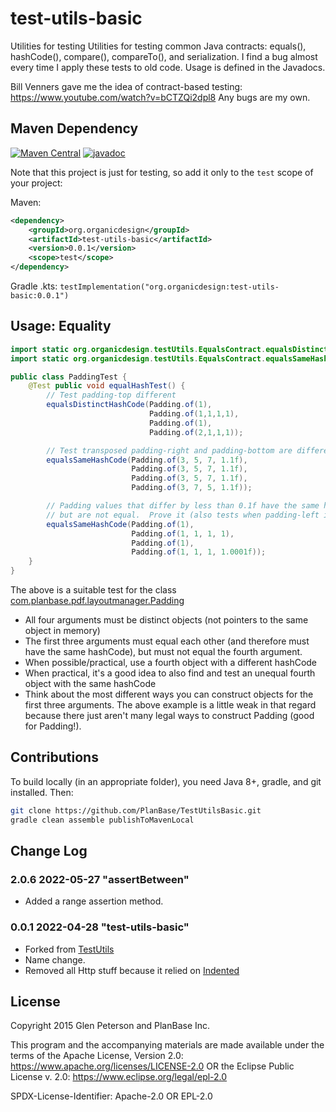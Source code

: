# test-utils-basic
Utilities for testing Utilities for testing common Java contracts: equals(), hashCode(), compare(), compareTo(), and serialization.
I find a bug almost every time I apply these tests to old code.  Usage is defined in the Javadocs.

Bill Venners gave me the idea of contract-based testing:
https://www.youtube.com/watch?v=bCTZQi2dpl8
Any bugs are my own.

## Maven Dependency
[![Maven Central](https://maven-badges.herokuapp.com/maven-central/org.organicdesign/test-utils-basic/badge.svg)](https://maven-badges.herokuapp.com/maven-central/org.organicdesign/test-utils-basic)
[![javadoc](https://javadoc.io/badge2/org.organicdesign/test-utils-basic/javadoc.svg)](https://javadoc.io/doc/org.organicdesign/test-utils-basic)

Note that this project is just for testing, so add it only to the `test` scope of your project:

Maven:
```xml
<dependency>
	<groupId>org.organicdesign</groupId>
	<artifactId>test-utils-basic</artifactId>
	<version>0.0.1</version>
	<scope>test</scope>
</dependency>
```

Gradle .kts: `testImplementation("org.organicdesign:test-utils-basic:0.0.1")`

## Usage: Equality
```java
import static org.organicdesign.testUtils.EqualsContract.equalsDistinctHashCode;
import static org.organicdesign.testUtils.EqualsContract.equalsSameHashCode;

public class PaddingTest {
    @Test public void equalHashTest() {
        // Test padding-top different
        equalsDistinctHashCode(Padding.of(1),
                               Padding.of(1,1,1,1),
                               Padding.of(1),
                               Padding.of(2,1,1,1));

        // Test transposed padding-right and padding-bottom are different (but have same hashcode)
        equalsSameHashCode(Padding.of(3, 5, 7, 1.1f),
                           Padding.of(3, 5, 7, 1.1f),
                           Padding.of(3, 5, 7, 1.1f),
                           Padding.of(3, 7, 5, 1.1f));

        // Padding values that differ by less than 0.1f have the same hashcode
        // but are not equal.  Prove it (also tests when padding-left is different):
        equalsSameHashCode(Padding.of(1),
                           Padding.of(1, 1, 1, 1),
                           Padding.of(1),
                           Padding.of(1, 1, 1, 1.0001f));
    }
}
```

The above is a suitable test for the class [com.planbase.pdf.layoutmanager.Padding](https://github.com/GlenKPeterson/PdfLayoutManager/blob/master/src/main/java/com/planbase/pdf/layoutmanager/Padding.java)

* All four arguments must be distinct objects (not pointers to the same object in memory)
* The first three arguments must equal each other (and therefore must have the same hashCode), but must not equal the fourth argument.
* When possible/practical, use a fourth object with a different hashCode
* When practical, it's a good idea to also find and test an unequal fourth object with the same hashCode
* Think about the most different ways you can construct objects for the first three arguments.  The above example is a little weak in that regard because there just aren't many legal ways to construct Padding (good for Padding!).


## Contributions
To build locally (in an appropriate folder), you need Java 8+, gradle, and git installed.  Then:
```bash
git clone https://github.com/PlanBase/TestUtilsBasic.git
gradle clean assemble publishToMavenLocal
```

## Change Log

### 2.0.6 2022-05-27 "assertBetween"
- Added a range assertion method.

### 0.0.1 2022-04-28 "test-utils-basic"
 - Forked from [TestUtils](https://github.com/GlenKPeterson/TestUtils)
 - Name change.
 - Removed all Http stuff because it relied on [Indented](https://github.com/PlanBase/Indented)

## License
Copyright 2015 Glen Peterson and PlanBase Inc.

This program and the accompanying materials are made available under the
terms of the Apache License, Version 2.0:
https://www.apache.org/licenses/LICENSE-2.0
OR the Eclipse Public License v. 2.0:
https://www.eclipse.org/legal/epl-2.0

SPDX-License-Identifier: Apache-2.0 OR EPL-2.0
